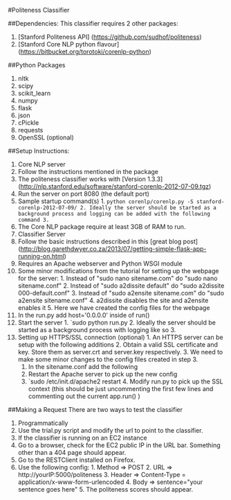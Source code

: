 #Politeness Classifier

##Dependencies:
This classifier requires 2 other packages:
1. [Stanford Politeness API] (https://github.com/sudhof/politeness)
2. [Stanford Core NLP python flavour] (https://bitbucket.org/torotoki/corenlp-python)

##Python Packages
1. nltk
2. scipy
3. scikit\_learn
4. numpy
5. flask
6. json
7. cPickle
8. requests
9. OpenSSL (optional)

##Setup Instructions:
1. Core NLP server
  1. Follow the instructions mentioned in the package
  2. The politeness classifier works with [Version 1.3.3] (http://nlp.stanford.edu/software/stanford-corenlp-2012-07-09.tgz)
  3. Run the server on port 8080 (the default port)
  4. Sample startup command(s)
    1. `python corenlp/corenlp.py -S stanford-corenlp-2012-07-09/
    2. Ideally the server should be started as a background process and logging can be added with the following command
    3. `
  5. The Core NLP package require at least 3GB of RAM to run.
2. Classifier Server
  1. Follow the basic instructions described in this [great blog post] (http://blog.garethdwyer.co.za/2013/07/getting-simple-flask-app-running-on.html) 
  2. Requires an Apache webserver and Python WSGI module
  3. Some minor modifications from the tutorial for setting up the webpage for the server: 
    1. Instead of "sudo nano sitename.com" do "sudo nano sitename.conf" 
    2. Instead of "sudo a2dissite default" do "sudo a2dissite 000-default.conf"
    3. Instead of "sudo a2ensite sitename.com" do "sudo a2ensite sitename.conf"
    4. a2dissite disables the site and a2ensite enables it
    5. Here we have created the config files for the webpage
  4. In the run.py add host='0.0.0.0' inside of run()
  5. Start the server
    1. `sudo python run.py
    2. Ideally the server should be started as a background process with logging like so
    3.
  6. Setting up HTTPS/SSL connection (optional)
    1. An HTTPS server can be setup with the following additions
    2. Obtain a valid SSL certificate and key. Store them as server.crt and server.key respectively.
    3. We need to make some minor changes to the config files created in step 3.
      1. In the sitename.conf add the following 
      2. Restart the Apache server to pick up the new config
      3. `sudo /etc/init.d/apache2 restart
    4. Modify run.py to pick up the SSL context (this should be just uncommenting the first few lines and commenting out the current app.run() )

##Making a Request
There are two ways to test the classifier
1. Programmatically
  1. Use the trial.py script and modify the url to point to the classifier.
2. If the classifier is running on an EC2 instance
  1. Go to a browser, check for the EC2 public IP in the URL bar. Something other than a 404 page should appear.
  2. Go to the RESTClient installed on Firefox.
  3. Use the following config:
    1. Method => POST
    2. URL => http://yourIP:5000/politeness
    3. Header => Content-Type = application/x-www-form-urlencoded
    4. Body => sentence=\"your sentence goes here\"
    5. The politeness scores should appear.
